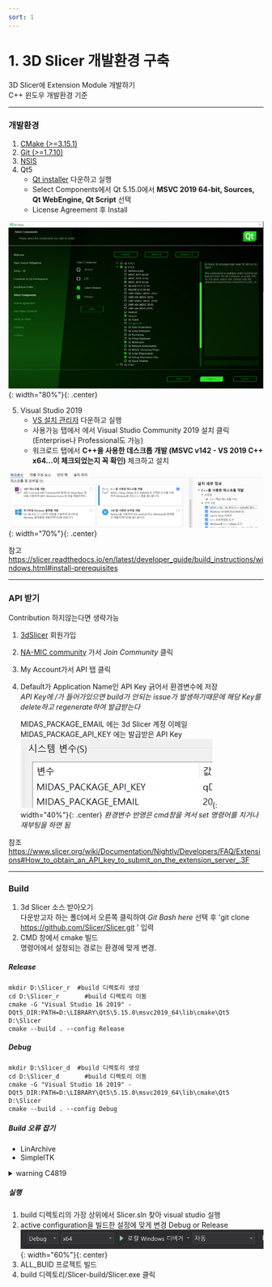 ```yaml
---
sort: 1
---  
```

# 1. 3D Slicer 개발환경 구축

3D Slicer에 Extension Module 개발하기  
C++ 윈도우 개발환경 기준   

---
### 개발환경 

 1. [CMake (>=3.15.1)](https://cmake.org/download/)  
 2. [Git (>=1.7.10)](https://git-scm.com/download/win)  
 3. [NSIS](https://nsis.sourceforge.io/Download)  
 4. Qt5
    - [Qt installer](https://www.qt.io/download-qt-installer) 다운하고 실행  
    - Select Components에서 Qt 5.15.0에서 __MSVC 2019 64-bit, Sources, Qt WebEngine, Qt Script__ 선택  
    - License Agreement 후 Install  
	
![Qt5_15](/assets/images/tab_develope/3DSlicer/file1/Qt5_15.PNG){: width="80%"}{: .center}
	
 5. Visual Studio 2019
    - [VS 설치 관리자](https://visualstudio.microsoft.com/ko/downloads/) 다운하고 실행
    - 사용가능 탭에서 에서 Visual Studio Community 2019 설치 클릭 (Enterprise나 Professional도 가능)  
    - 워크로드 탭에서 __C++을 사용한 데스크톱 개발 (MSVC v142 - VS 2019 C++ x64...이 체크되었는지 꼭 확인)__ 체크하고 설치  

![vs2019](/assets/images/tab_develope/3DSlicer/file1/vs2019.PNG){: width="70%"}{: .center}  
    
참고 https://slicer.readthedocs.io/en/latest/developer_guide/build_instructions/windows.html#install-prerequisites      

---
### API 받기  
Contribution 하지않는다면 생략가능    
  
1. [3dSlicer](http://slicer.kitware.com) 회원가입  
2. [NA-MIC community](https://slicer.kitware.com/midas3/community/23) 가서 _Join Community_ 클릭
3. My Account가서 API 탭 클릭
4. Default가 Application Name인 API Key 긁어서 환경변수에 저장  
   _API Key에 /가 들어가있으면 build가 안되는 issue가 발생하기때문에 해당 Key를 delete하고 regenerate하여 발급받는다_
   
   MIDAS_PACKAGE_EMAIL 에는 3d Slicer 계정 이메일  
   MIDAS_PACKAGE_API_KEY 에는 발급받은 API Key  
![vs2019](/assets/images/tab_develope/3DSlicer/file1/sysPATH.PNG){: width="40%"}{: .center} 
  _환경변수 반영은 cmd창을 켜서 set 명령어를 치거나 재부팅을 하면 됨_

참조 https://www.slicer.org/wiki/Documentation/Nightly/Developers/FAQ/Extensions#How_to_obtain_an_API_key_to_submit_on_the_extension_server_.3F  

---
### Build  

1. 3d Slicer 소스 받아오기  
  다운받고자 하는 폴더에서 오른쪽 클릭하여 _Git Bash here_ 선택 후
  \'git clone https://github.com/Slicer/Slicer.git \' 입력  
2. CMD 창에서 cmake 빌드  
   명령어에서 설정되는 경로는 환경에 맞게 변경.  
   
##### Release
```
mkdir D:\Slicer_r  #build 디렉토리 생성
cd D:\Slicer_r       #build 디렉토리 이동
cmake -G "Visual Studio 16 2019" -DQt5_DIR:PATH=D:\LIBRARY\Qt5\5.15.0\msvc2019_64\lib\cmake\Qt5 D:\Slicer
cmake --build . --config Release
``` 
##### Debug 
```
mkdir D:\Slicer_d  #build 디렉토리 생성
cd D:\Slicer_d       #build 디렉토리 이동
cmake -G "Visual Studio 16 2019" -DQt5_DIR:PATH=D:\LIBRARY\Qt5\5.15.0\msvc2019_64\lib\cmake\Qt5 D:\Slicer
cmake --build . --config Debug  
```   

##### Build 오류 잡기  

- LinArchive  
- SimpleITK

<details>
<summary> warning C4819 </summary>
<div markdown="1">

LibArchive 빌드시 '현재 코드 페이지(949)에서 표시할 수 없는 문자가 파일에 들어 있습니다'라는 Warning과 함께 빌드 실패한다.  
```
1>Performing build step for 'LibArchive'
1>.NET Framework용 Microsoft (R) Build Engine 버전 16.9.0+5e4b48a27
1>Copyright (C) Microsoft Corporation. All rights reserved.
1>
1>  archive_read_support_format_rar5.c
1>D:\slicer_project\R\LibArchive\libarchive\archive_read_support_format_rar5.c(1,1): error C2220: 다음 경고는 오류로 처리됩니다. [D:\slicer_project\R\LibArchive-build\libarchive\archive.vcxproj]
1>D:\slicer_project\R\LibArchive\libarchive\archive_read_support_format_rar5.c(1,1): warning C4819: 현재 코드 페이지(949)에서 표시할 수 없는 문자가 파일에 들어 있습니다. 데이터가 손실되지 않게 하려면 해당 파일을 유니코드 형식으로 저장하십시오. [D:\slicer_project\R\LibArchive-build\libarchive\archive.vcxproj]
1>  archive_read_support_format_rar5.c
1>D:\slicer_project\R\LibArchive\libarchive\archive_read_support_format_rar5.c(1,1): error C2220: 다음 경고는 오류로 처리됩니다. [D:\slicer_project\R\LibArchive-build\libarchive\archive_static.vcxproj]
1>D:\slicer_project\R\LibArchive\libarchive\archive_read_support_format_rar5.c(1,1): warning C4819: 현재 코드 페이지(949)에서 표시할 수 없는 문자가 파일에 들어 있습니다. 데이터가 손실되지 않게 하려면 해당 파일을 유니코드 형식으로 저장하십시오. [D:\slicer_project\R\LibArchive-build\libarchive\archive_static.vcxproj]
1>C:\Program Files (x86)\Microsoft Visual Studio\2019\Community\MSBuild\Microsoft\VC\v160\Microsoft.CppCommon.targets(240,5): error MSB8066: 'D:\slicer_project\R\CMakeFiles\d3e05790d5571be296b79644510db7e9\LibArchive-update.rule;D:\slicer_project\R\CMakeFiles\d3e05790d5571be296b79644510db7e9\LibArchive-patch.rule;D:\slicer_project\R\CMakeFiles\d3e05790d5571be296b79644510db7e9\LibArchive-configure.rule;D:\slicer_project\R\CMakeFiles\d3e05790d5571be296b79644510db7e9\LibArchive-build.rule;D:\slicer_project\R\CMakeFiles\d3e05790d5571be296b79644510db7e9\LibArchive-install.rule;D:\slicer_project\R\CMakeFiles\0f2b6fa69dbe7f10a9e4fca2cb61ccc8\LibArchive-complete.rule;D:\slicer_project\R\CMakeFiles\0eb6138ddcf6b35e00202fe39c2a0f3a\LibArchive.rule'에 대한 사용자 지정 빌드가 종료되었습니다(코드 1).
1>"LibArchive.vcxproj" 프로젝트를 빌드했습니다. - 실패
```   
__해결법__
build 디렉토리\LibArchive\libarchive\archive_read_support_format_rar5.c 에서 주석의 이모티콘 때문에 생긴 에러로, 한글판 Visual Studio를 사용하면 종종 주석에서 한글이나 이모티콘을 인코딩하지 못한다. 사실 인코딩 방식이 환경에 따라 달라질 수 있기 때문에 모든 소스파일엔 주석일지라도 영어만 쓰는게 좋다.  

단순하게 74번째 코드를 삭제하는 방법으로 해결할 수 있다.     

동일한 에러가 계속난다면, 해당파일을   
Visual Studio로 열고, 해당 파일을 다른 이름으로 파일 저장하기 > 저장 드롭다운 > 고급저장 옵션 > 인코딩을 유니코드 -코드 페이지 1200로 변경하여 저장하면된다.   

SimpleITK 빌드시 '현재 코드 페이지(949)에서 표시할 수 없는 문자가 파일에 들어 있습니다'라는 Warning과 함께 빌드 실패한다.  
```
D:\slicer_project\R\ITK\Modules\Filtering\Smoothing\include\itkRecursiveGaussianImageFilter.h(1,1): warning C4819: 현재 코드 페이지(949)에서 표시할 수 없는 문자가 파일에 들어 있습니다. 데이터가 손실되지 않게 하려면 해당 파일을 유니코드 형식으로 저장하십시오. [D:\slicer_project\R\SimpleITK-build\SimpleITK-build\Code\Registration\src\SimpleITKRegistration.vcxproj] [D:\slicer_project\R\SimpleITK-build\SimpleITK.vcxproj]
1>D:\slicer_project\R\ITK\Modules\Filtering\ImageFilterBase\include\itkRecursiveSeparableImageFilter.h(1,1): warning C4819: 현재 코드 페이지(949)에서 표시할 수 없는 문자가 파일에 들어 있습니다. 데이터가 손실되지 않게 하려면 해당 파일을 유니코드 형식으로 저장하십시오. [D:\slicer_project\R\SimpleITK-build\SimpleITK-build\Code\Registration\src\SimpleITKRegistration.vcxproj] [D:\slicer_project\R\SimpleITK-build\SimpleITK.vcxproj]
1>D:\slicer_project\R\ITK\Modules\Filtering\ImageFilterBase\include\itkRecursiveSeparableImageFilter.h(1,1): warning C4819: 현재 코드 페이지(949)에서 표시할 수 없는 문자가 파일에 들어 있습니다. 데이터가 손실되지 않게 하려면 해당 파일을 유니코드 형식으로 저장하십시오. [D:\slicer_project\R\SimpleITK-build\SimpleITK-build\Code\Registration\src\SimpleITKRegistration.vcxproj] [D:\slicer_project\R\SimpleITK-build\SimpleITK.vcxproj]
1>D:\slicer_project\R\ITK\Modules\Filtering\Smoothing\include\itkRecursiveGaussianImageFilter.h(1,1): warning C4819: 현재 코드 페이지(949)에서 표시할 수 없는 문자가 파일에 들어 있습니다. 데이터가 손실되지 않게 하려면 해당 파일을 유니코드 형식으로 저장하십시오. [D:\slicer_project\R\SimpleITK-build\SimpleITK-build\Code\Registration\src\SimpleITKRegistration.vcxproj] [D:\slicer_project\R\SimpleITK-build\SimpleITK.vcxproj]
1>    sitkImageRegistrationMethod_CreateOptimizer.cxx
1>    sitkImageRegistrationMethod_CreateMetric.cxx
1>D:\slicer_project\R\ITK\Modules\Filtering\Smoothing\include\itkRecursiveGaussianImageFilter.h(1,1): warning C4819: 현재 코드 페이지(949)에서 표시할 수 없는 문자가 파일에 들어 있습니다. 데이터가 손실되지 않게 하려면 해당 파일을 유니코드 형식으로 저장하십시오. [D:\slicer_project\R\SimpleITK-build\SimpleITK-build\Code\Registration\src\SimpleITKRegistration.vcxproj] [D:\slicer_project\R\SimpleITK-build\SimpleITK.vcxproj]
1>D:\slicer_project\R\ITK\Modules\Filtering\ImageFilterBase\include\itkRecursiveSeparableImageFilter.h(1,1): warning C4819: 현재 코드 페이지(949)에서 표시할 수 없는 문자가 파일에 들어 있습니다. 데이터가 손실되지 않게 하려면 해당 파일을 유니코드 형식으로 저장하십시오. [D:\slicer_project\R\SimpleITK-build\SimpleITK-build\Code\Registration\src\SimpleITKRegistration.vcxproj] [D:\slicer_project\R\SimpleITK-build\SimpleITK.vcxproj]
1>D:\slicer_project\R\ITK\Modules\Filtering\ImageFilterBase\include\itkRecursiveSeparableImageFilter.h(1,1): warning C4819: 현재 코드 페이지(949)에서 표시할 수 없는 문자가 파일에 들어 있습니다. 데이터가 손실되지 않게 하려면 해당 파일을 유니코드 형식으로 저장하십시오. [D:\slicer_project\R\SimpleITK-build\SimpleITK-build\Code\Registration\src\SimpleITKRegistration.vcxproj] [D:\slicer_project\R\SimpleITK-build\SimpleITK.vcxproj]
1>D:\slicer_project\R\ITK\Modules\Filtering\Smoothing\include\itkRecursiveGaussianImageFilter.h(1,1): warning C4819: 현재 코드 페이지(949)에서 표시할 수 없는 문자가 파일에 들어 있습니다. 데이터가 손실되지 않게 하려면 해당 파일을 유니코드 형식으로 저장하십시오. [D:\slicer_project\R\SimpleITK-build\SimpleITK-build\Code\Registration\src\SimpleITKRegistration.vcxproj] [D:\slicer_project\R\SimpleITK-build\SimpleITK.vcxproj]
1
```
__해결법__  
ITK source 파일의 인코딩 문제이기때문에, 수정 후 ITK 빌드 후 SimpliITK 빌드해주면 된다.



</div>
</details>







##### 실행  
1. build 디렉토리의 가장 상위에서 Slicer.sln 찾아 visual studio 실행
2. active configuration을 빌드한 설정에 맞게 변경 Debug or Release
![active_build](/assets/images/tab_develope/3DSlicer/file1/active_build.PNG){: width="60%"}{: center}  
3. ALL_BUID 프로젝트 빌드
4. build 디렉토리/Slicer-build/Slicer.exe 클릭  
